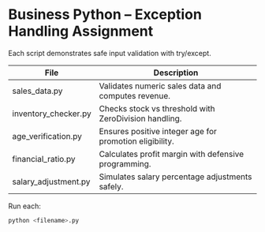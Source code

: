# Business Python – Exception Handling Assignment

Each script demonstrates safe input validation with try/except.

| File | Description |
|------|--------------|
| sales_data.py | Validates numeric sales data and computes revenue. |
| inventory_checker.py | Checks stock vs threshold with ZeroDivision handling. |
| age_verification.py | Ensures positive integer age for promotion eligibility. |
| financial_ratio.py | Calculates profit margin with defensive programming. |
| salary_adjustment.py | Simulates salary percentage adjustments safely. |

Run each:
```bash
python <filename>.py
